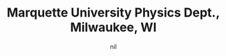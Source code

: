 ---
title: "Marquette University Physics Dept., Milwaukee, WI"
project_id: 
date: nil
conference_id: ""
presenters:
   - peter_bandettini
summary: "Marquette University Physics Dept., Milwaukee, WI"
file: /assets/presentations/
filename: 
layout: presentation
---